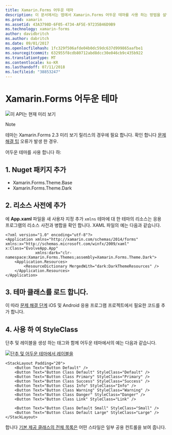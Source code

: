 ```yaml
---
title: Xamarin.Forms 어두운 테마
description: 이 문서에서는 앱에서 Xamarin.Forms 어두운 테마를 사용 하는 방법을 설명 합니다.
ms.prod: xamarin
ms.assetid: 43A3798D-6F05-4734-AF5E-97235B46D9B9
ms.technology: xamarin-forms
author: davidbritch
ms.author: dabritch
ms.date: 09/01/2017
ms.openlocfilehash: 1fc329f506afde04b0dc59dc637d999865aafbe1
ms.sourcegitcommit: 632955f8cdb80712abd8dcc30e046cb9c435b922
ms.translationtype: MT
ms.contentlocale: ko-KR
ms.lasthandoff: 07/11/2018
ms.locfileid: "38853247"
---
```

# <a name="xamarinforms-dark-theme"></a>Xamarin.Forms 어두운 테마

![](~/media/shared/preview.png "이 API는 현재 미리 보기")

> [!NOTE]
> 테마는 Xamarin.Forms 2.3 미리 보기 릴리스의 경우에 필요 합니다. 확인 합니다 [문제 해결 팁](~/xamarin-forms/user-interface/themes/index.md) 오류가 발생 한 경우.

어두운 테마를 사용 합니다 하:

## <a name="1-add-nuget-packages"></a>1. Nuget 패키지 추가

* Xamarin.Forms.Theme.Base
* Xamarin.Forms.Theme.Dark

## <a name="2-add-to-the-resource-dictionary"></a>2. 리소스 사전에 추가

에 **App.xaml** 파일을 새 사용자 지정 추가 `xmlns` 테마에 대 한 테마의 리소스는 응용 프로그램의 리소스 사전과 병합을 확인 합니다.
XAML 파일의 예는 다음과 같습니다.

```xaml
<?xml version="1.0" encoding="utf-8"?>
<Application xmlns="http://xamarin.com/schemas/2014/forms" xmlns:x="http://schemas.microsoft.com/winfx/2009/xaml" x:Class="EvolveApp.App"
             xmlns:dark="clr-namespace:Xamarin.Forms.Themes;assembly=Xamarin.Forms.Theme.Dark">
    <Application.Resources>
        <ResourceDictionary MergedWith="dark:DarkThemeResources" />
    </Application.Resources>
</Application>
```

## <a name="3-load-theme-classes"></a>3. 테마 클래스를 로드 합니다.

이 따라 [문제 해결 단계](~/xamarin-forms/user-interface/themes/index.md) iOS 및 Android 응용 프로그램 프로젝트에서 필요한 코드를 추가 합니다.

## <a name="4-use-styleclass"></a>4. 사용 하 여 StyleClass

단추 및 레이블을 생성 하는 태그와 함께 어두운 테마에서의 예는 다음과 같습니다.

[![](dark-images/dark-theme-sml.png "단추 및 어두운 테마에서 레이블을")](dark-images/dark-theme.png#lightbox "단추 및 어두운 테마의 레이블")

```xaml
<StackLayout Padding="20">
    <Button Text="Button Default" />
    <Button Text="Button Class Default" StyleClass="Default" />
    <Button Text="Button Class Primary" StyleClass="Primary" />
    <Button Text="Button Class Success" StyleClass="Success" />
    <Button Text="Button Class Info" StyleClass="Info" />
    <Button Text="Button Class Warning" StyleClass="Warning" />
    <Button Text="Button Class Danger" StyleClass="Danger" />
    <Button Text="Button Class Link" StyleClass="Link" />

    <Button Text="Button Class Default Small" StyleClass="Small" />
    <Button Text="Button Class Default Large" StyleClass="Large" />
</StackLayout>
```

합니다 [기본 제공 클래스의 전체 목록은](~/xamarin-forms/user-interface/themes/index.md) 어떤 스타일은 일부 공용 컨트롤을 보여 줍니다.
